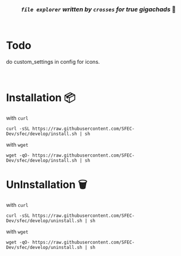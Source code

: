 
<div align="center">
  
### *`file explorer` written by `crosses` for true gigachads* 💪

<br>
</div>

# Todo
do custom_settings in config for icons.


<br>
</div>

# Installation 📦

with `curl`
```fish                   
curl -sSL https://raw.githubusercontent.com/SFEC-Dev/sfec/develop/install.sh | sh
```

with `wget`
```fish                   
wget -qO- https://raw.githubusercontent.com/SFEC-Dev/sfec/develop/install.sh | sh
```


# UnInstallation 🗑

with `curl`
```fish                   
curl -sSL https://raw.githubusercontent.com/SFEC-Dev/sfec/develop/uninstall.sh | sh
```

with `wget`
```fish                   
wget -qO- https://raw.githubusercontent.com/SFEC-Dev/sfec/develop/uninstall.sh | sh
```

